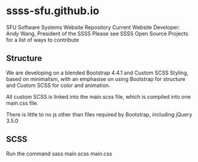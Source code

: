 # ssss-sfu.github.io
SFU Software Systems Website Repository 
Current Website Developer: Andy Wang, President of the SSSS
Please see SSSS Open Source Projects for a list of ways to contribute 

## Structure 

We are developing on a blended Bootstrap 4.4.1 and Custom SCSS Styling, 
based on minimalism, with an emphasise on using Bootstrap for structure and Custom SCSS for color and animation. 

All custom SCSS is linked into the main.scss file, which is compiled into one main.css file. 

There is little to no js other than files required by Bootstrap, including jQuery 3.5.0

## SCSS 
Run the command sass main.scss main.css
